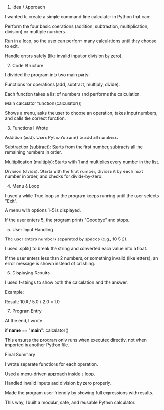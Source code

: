 1. Idea / Approach

I wanted to create a simple command-line calculator in Python that can:

Perform the four basic operations (addition, subtraction, multiplication, division) on multiple numbers.

Run in a loop, so the user can perform many calculations until they choose to exit.

Handle errors safely (like invalid input or division by zero).

2. Code Structure

I divided the program into two main parts:

Functions for operations (add, subtract, multiply, divide).

Each function takes a list of numbers and performs the calculation.

Main calculator function (calculator()).

Shows a menu, asks the user to choose an operation, takes input numbers, and calls the correct function.

3. Functions I Wrote

Addition (add): Uses Python’s sum() to add all numbers.

Subtraction (subtract): Starts from the first number, subtracts all the remaining numbers in order.

Multiplication (multiply): Starts with 1 and multiplies every number in the list.

Division (divide): Starts with the first number, divides it by each next number in order, and checks for divide-by-zero.

4. Menu & Loop

I used a while True loop so the program keeps running until the user selects "Exit".

A menu with options 1–5 is displayed.

If the user enters 5, the program prints "Goodbye" and stops.

5. User Input Handling

The user enters numbers separated by spaces (e.g., 10 5 2).

I used .split() to break the string and converted each value into a float.

If the user enters less than 2 numbers, or something invalid (like letters), an error message is shown instead of crashing.

6. Displaying Results

I used f-strings to show both the calculation and the answer.

Example:

Result: 10.0 / 5.0 / 2.0 = 1.0

7. Program Entry

At the end, I wrote:

if __name__ == "__main__":
    calculator()


This ensures the program only runs when executed directly, not when imported in another Python file.

Final Summary

I wrote separate functions for each operation.

Used a menu-driven approach inside a loop.

Handled invalid inputs and division by zero properly.

Made the program user-friendly by showing full expressions with results.

This way, I built a modular, safe, and reusable Python calculator.
